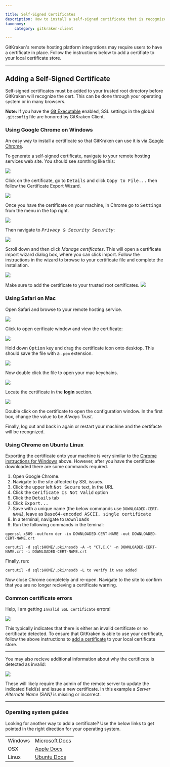 ```yaml
---

title: Self-Signed Certificates
description: How to install a self-signed certificate that is recognized by GitKraken.
taxonomy:
    category: gitkraken-client

---
```


GitKraken's remote hosting platform integrations may require users to have a certificate in place. Follow the instructions below to add a certifiate to your local certificate store.

***

## Adding a Self-Signed Certificate

Self-signed certificates must be added to your trusted root directory before GitKraken will recognize the cert. This can be done through your operating system or in many browsers.

<div class='callout callout--basic'>
    <p><strong>Note:</strong> If you have the <a href="https://help.gitkraken.com/gitkraken-client/experimental-features/#git-executable">Git Executable</a> enabled, SSL settings in the global <code>.gitconfig</code> file are honored by GitKraken Client.</p>
</div>

### Using Google Chrome on Windows

An easy way to install a certificate so that GitKraken can use it is via <a href='https://www.google.com/chrome/index.html' target='_blank'>Google Chrome</a>.

To generate a self-signed certificate, navigate to your remote hosting services web site. You should see somthing like this:

<img src="/wp-content/uploads/chrome-0a-export.png" srcset="/wp-content/uploads/chrome-0a-export.png" class="img-bordered img-responsive center">

Click on the certificate, go to <kbd>Details</kbd> and click <kbd>Copy to File...</kbd> then follow the Certificate Export Wizard.

<img src="/wp-content/uploads/chrome-0b-export.png" srcset="/wp-content/uploads/chrome-0b-export.png" class="img-bordered img-responsive center">

Once you have the certificate on your machine, in Chrome go to <kbd>Settings</kbd> from the <kbd><i class="fas fa-ellipsis-v"></i></kbd> menu in the top right.

<img src="/wp-content/uploads/chrome-1-settings.png" srcset="/wp-content/uploads/chrome-1-settings.png" class="img-bordered img-responsive center">

Then navigate to <kbd><i> Privacy & Security   <i class='fa fa-caret-right'></i>     Security</i></kbd>:

<img src="/wp-content/uploads/chrome-2-security.png" srcset="/wp-content/uploads/chrome-2-security.png" class="img-bordered img-responsive center">

Scroll down and then click <em>Manage certificates</em>. This will open a certificate import wizard dialog box, where you can click import. Follow the instructions in the wizard to browse to your certificate file and complete the installation.

<img src="/wp-content/uploads/chrome-3-manage-certs.png" srcset="/wp-content/uploads/chrome-3-manage-certs.png" class="img-bordered img-responsive center">

Make sure to add the certificate to your trusted root certificates.
<img src="/wp-content/uploads/chrome-4-wizard.png" srcset="/wp-content/uploads/chrome-4-wizard.png" class="img-bordered img-responsive center">


### Using Safari on Mac


Open Safari and browse to your remote hosting service.

<img src="/wp-content/uploads/safari-1a.png" srcset="/wp-content/uploads/safari-1a.png" class="img-bordered img-responsive center">

Click to open cerificate window and view the certificate:

<img src="/wp-content/uploads/safari-1b.png" srcset="/wp-content/uploads/safari-1b.png" class="img-bordered img-responsive center">

Hold down <kbd>Option</kbd> key and drag the certificate icon onto desktop. This should save the file with a `.pem` extension.

<img src="/wp-content/uploads/safari-2.png" srcset="/wp-content/uploads/safari-2.png" class="img-bordered img-responsive center">

Now double click the file to open your mac keychains.

<img src="/wp-content/uploads/safari-4.png" srcset="/wp-content/uploads/safari-4.png" class="img-bordered img-responsive center">

Locate the certificate in the **login** section.

<img src="/wp-content/uploads/safari-5-6.png" srcset="/wp-content/uploads/safari-5-6.png" class="img-bordered img-responsive center">

Double click on the certificate to open the configuration window. In the first box, change the value to be *Always Trust*.

Finally, log out and back in again or restart your machine and the certifacte will be recognized.


### Using Chrome on Ubuntu Linux

Exporting the certificate onto your machine is very similar to the [Chrome instructions for Windows](/integrations/self-signed-certificates/#using-google-chrome-on-windows) above. However, after you have the certificate downloaded there are some commands required.

1. Open Google Chrome.
2. Navigate to the site affected by SSL issues.
3. Click the upper left <kbd>Not Secure</kbd> text, in the URL
4. Click the <kbd>Cerificate Is Not Valid</kbd> option
5. Click the <kbd>Details</kbd> tab
6. Click <kbd>Export...</kbd>
7. Save with a unique name (the below commands use `DOWNLOADED-CERT-NAME`), leave as <kbd>Base64-encoded ASCII, single certificate</kbd>
8. In a terminal, navigate to <kbd>Downloads</kbd>
9. Run  the following commands in the teminal:
```
openssl x509 -outform der -in DOWNLOADED-CERT-NAME -out DOWNLOADED-CERT-NAME.crt
```

```
certutil -d sql:$HOME/.pki/nssdb -A -t "CT,C,C" -n DOWNLOADED-CERT-NAME.crt -i DOWNLOADED-CERT-NAME.crt
```

Finally, run:
```
certutil -d sql:$HOME/.pki/nssdb -L to verify it was added
```

Now close Chrome completely and re-open. Navigate to the site to confirm that you are no longer recieving a certificate warning.

### Common certificate errors

Help, I am getting `Invalid SSL Certificate` errors!

<img src="/wp-content/uploads/invalid-error-2.png" srcset="/wp-content/uploads/invalid-error-2.png" class="img-bordered img-responsive center">

This typically indicates that there is either an invalid certificate or no certificate detected. To ensure that GitKraken is able to use your certificate, follow the above instructions to [add a certificate](/integrations/self-signed-certificates/#adding-a-self-signed-certificate) to your local certificate store.


---

You may also recieve additional information about why the certificate is detected as invalid:

<img src="/wp-content/uploads/invalid-error-1.png" srcset="/wp-content/uploads/invalid-error-1.png" class="img-bordered img-responsive center">

These will likely require the admin of the remote server to update the indicated field(s) and issue a new certificate. In this example a *Server Alternate Name (SAN)* is missing or incorrect.

---


### Operating system guides

Looking for another way to add a certificate? Use the below links to get pointed in the right direction for your operating system.

<table class='table table--bordered table--shortcuts'>
    <tbody>
        <tr>
            <td>Windows</td>
            <td><a href='https://docs.microsoft.com/en-us/skype-sdk/sdn/articles/installing-the-trusted-root-certificate' target='_blank'>Microsoft Docs</a></td>
        </tr>
        <tr>
            <td>OSX</td>
            <td><a href='https://support.apple.com/guide/keychain-access/add-certificates-to-a-keychain-kyca2431/mac' target='_blank'>Apple Docs</a></td>
        </tr>
        <tr>
            <td>Linux</td>
            <td><a href='https://ubuntu.com/server/docs/security-certificates' target='_blank'>Ubuntu Docs</a></td>
        </tr>
    </tbody>
</table>

